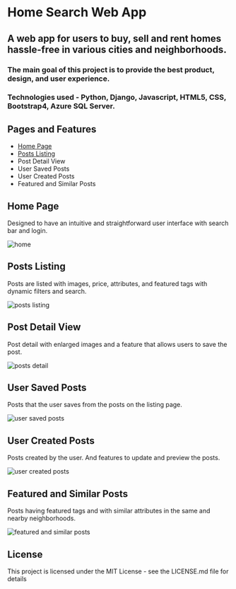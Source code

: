 # Home Search Web App 

## A web app for users to buy, sell and rent homes hassle-free in various cities and neighborhoods.

### The main goal of this project is to provide the best product, design, and user experience.

### Technologies used - Python, Django, Javascript, HTML5, CSS, Bootstrap4, Azure SQL Server.


## Pages and Features

*	[Home Page](https://github.com/bharathsepuri/Home-Search-Web-App-Python-Django#home-page)
*	[Posts Listing](https://github.com/bharathsepuri/Home-Search-Web-App-Python-Django#posts-listing)
*	Post Detail View
*	User Saved Posts 
*	User Created Posts 
*	Featured and Similar Posts


## Home Page

Designed to have an intuitive and straightforward user interface with search bar and login.

![home](https://user-images.githubusercontent.com/25309450/135039217-c605dca1-0541-406d-9d97-c31a69f7015a.png)



## Posts Listing 

Posts are listed with images, price, attributes, and featured tags with dynamic filters and search.

![posts listing](https://user-images.githubusercontent.com/25309450/135039774-4b3c9fb2-4bd6-4279-b557-bdc238f70b46.png)



## Post Detail View

Post detail with enlarged images and a feature that allows users to save the post.

![posts detail](https://user-images.githubusercontent.com/25309450/135040162-3e07ddfe-2b66-4caa-9099-65e991e41a7e.png)



## User Saved Posts 

Posts that the user saves from the posts on the listing page.

![user saved posts](https://user-images.githubusercontent.com/25309450/135040315-43b9efa7-acb2-4c1c-acef-3073d8645133.png)



## User Created Posts

Posts created by the user. And features to update and preview the posts.

![user created posts](https://user-images.githubusercontent.com/25309450/135040632-56be723a-36fe-4524-ad21-81e4181651f8.png)


## Featured and Similar Posts

Posts having featured tags and with similar attributes in the same and nearby neighborhoods.

![featured and similar posts](https://user-images.githubusercontent.com/25309450/135041009-454a5cb7-fdd9-4b3b-8f1e-85be14edf55a.png)





## License 

This project is licensed under the MIT License - see the LICENSE.md file for details











